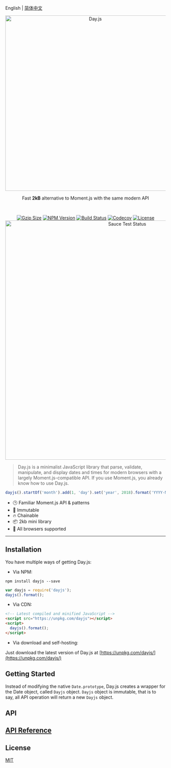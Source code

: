 English | [简体中文](./README.zh-CN.md)

<p align="center"><a href="#" target="_blank" rel="noopener noreferrer"><img width="550"
                                                                             src="https://user-images.githubusercontent.com/17680888/39081119-3057bbe2-456e-11e8-862c-646133ad4b43.png"
                                                                             alt="Day.js"></a></p>
<p align="center">Fast <b>2kB</b> alternative to Moment.js with the same modern API</p>
<br>
<p align="center">
    <a href="https://unpkg.com/dayjs/dayjs.min.js"><img
            src="http://img.badgesize.io/https://unpkg.com/dayjs/dayjs.min.js?compression=gzip&style=flat-square"
            alt="Gzip Size"></a>
    <a href="https://www.npmjs.com/package/dayjs"><img src="https://img.shields.io/npm/v/dayjs.svg?style=flat-square"
                                                       alt="NPM Version"></a>
    <a href="https://travis-ci.org/xx45/dayjs"><img
            src="https://img.shields.io/travis/xx45/dayjs/master.svg?style=flat-square" alt="Build Status"></a>
    <a href="https://codecov.io/gh/xx45/dayjs"><img
            src="https://img.shields.io/codecov/c/github/xx45/dayjs/master.svg?style=flat-square" alt="Codecov"></a>
    <a href="https://github.com/xx45/dayjs/blob/master/LICENSE"><img
            src="https://img.shields.io/npm/l/dayjs.svg?style=flat-square" alt="License"></a>
    <br>
    <a href="https://saucelabs.com/u/dayjs">
        <img width="750" src="https://user-images.githubusercontent.com/17680888/40040137-8e3323a6-584b-11e8-9dba-bbe577ee8a7b.png" alt="Sauce Test Status">
    </a>
</p>

> Day.js is a minimalist JavaScript library that parse, validate, manipulate, and display dates and times for modern browsers with a largely Moment.js-compatible API. If you use Moment.js, you already know how to use Day.js.

```js
dayjs().startOf('month').add(1, 'day').set('year', 2018).format('YYYY-MM-DD HH:mm:ss');
```

* 🕒 Familiar Moment.js API & patterns
* 💪 Immutable
* 🔥 Chainable
* 📦 2kb mini library
* 👫 All browsers supported

---

## Installation

You have multiple ways of getting Day.js:

* Via NPM:

```console
npm install dayjs --save
```

```js
var dayjs = require('dayjs');
dayjs().format();
```

* Via CDN:

```html
<!-- Latest compiled and minified JavaScript -->
<script src="https://unpkg.com/dayjs"></script>
<script>
  dayjs().format();
</script>
```

* Via download and self-hosting:

Just download the latest version of Day.js at [https://unpkg.com/dayjs/](https://unpkg.com/dayjs/)

## Getting Started

Instead of modifying the native `Date.prototype`, Day.js creates a wrapper for the Date object, called `Dayjs` object.
`Dayjs` object is immutable, that is to say, all API operation will return a new `Dayjs` object.

## API

[API Reference](./docs/en/API-reference.md)
---

## License

[MIT](./LICENSE)
